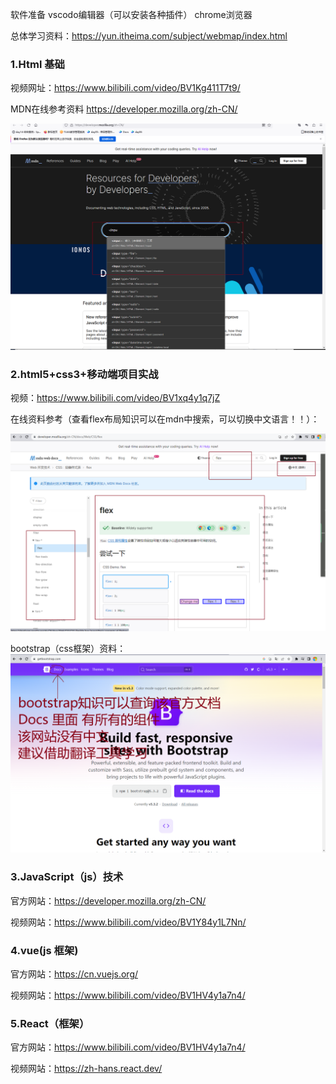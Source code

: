 软件准备 vscodo编辑器（可以安装各种插件） chrome浏览器

总体学习资料：https://yun.itheima.com/subject/webmap/index.html

### 1.Html  基础

视频网址：https://www.bilibili.com/video/BV1Kg411T7t9/

MDN在线参考资料 https://developer.mozilla.org/zh-CN/

![image-20231027232208690](./assets/image-20231027232208690.png)

### 2.html5+css3+移动端项目实战

视频：https://www.bilibili.com/video/BV1xq4y1q7jZ

在线资料参考（查看flex布局知识可以在mdn中搜索，可以切换中文语言！！）：

![image-20231027232517602](./assets/image-20231027232517602.png)

bootstrap（css框架）资料：
![image-20231027233249670](./assets/image-20231027233249670.png)

### 3.JavaScript（js）技术

官方网站：https://developer.mozilla.org/zh-CN/

视频网站：https://www.bilibili.com/video/BV1Y84y1L7Nn/

### 4.vue(js 框架)

官方网站：https://cn.vuejs.org/

视频网站：https://www.bilibili.com/video/BV1HV4y1a7n4/

### 5.React（框架）

官方网站：https://www.bilibili.com/video/BV1HV4y1a7n4/

视频网站：https://zh-hans.react.dev/